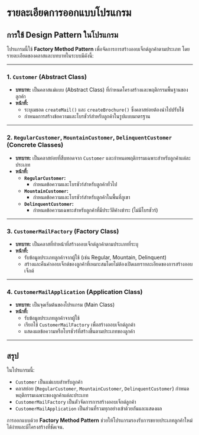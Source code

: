 # รายละเอียดการออกแบบโปรแกรม

## การใช้ Design Pattern ในโปรแกรม

โปรแกรมนี้ใช้ **Factory Method Pattern** เพื่อจัดการการสร้างออบเจ็กต์ลูกค้าตามประเภท โดยรายละเอียดของคลาสและบทบาทในระบบมีดังนี้:

---

### 1. `Customer` (Abstract Class)
- **บทบาท:** เป็นคลาสแม่แบบ (Abstract Class) ที่กำหนดโครงสร้างและพฤติกรรมพื้นฐานของลูกค้า
- **หน้าที่:**
  - ระบุเมธอด `createMail()` และ `createBrochure()` ซึ่งคลาสย่อยต้องนำไปปรับใช้
  - กำหนดการสร้างข้อความและโบรชัวร์สำหรับลูกค้าในรูปแบบมาตรฐาน

---

### 2. `RegularCustomer`, `MountainCustomer`, `DelinquentCustomer` (Concrete Classes)
- **บทบาท:** เป็นคลาสย่อยที่สืบทอดจาก `Customer` และกำหนดพฤติกรรมเฉพาะสำหรับลูกค้าแต่ละประเภท
- **หน้าที่:**
  - **`RegularCustomer`:**
    - กำหนดข้อความและโบรชัวร์สำหรับลูกค้าทั่วไป
  - **`MountainCustomer`:**
    - กำหนดข้อความและโบรชัวร์สำหรับลูกค้าในพื้นที่ภูเขา
  - **`DelinquentCustomer`:**
    - กำหนดข้อความเฉพาะสำหรับลูกค้าที่มีประวัติค้างชำระ (ไม่มีโบรชัวร์)

---

### 3. `CustomerMailFactory` (Factory Class)
- **บทบาท:** เป็นคลาสที่ทำหน้าที่สร้างออบเจ็กต์ลูกค้าตามประเภทที่ระบุ
- **หน้าที่:**
  - รับข้อมูลประเภทลูกค้าจากผู้ใช้ (เช่น Regular, Mountain, Delinquent)
  - สร้างและคืนค่าออบเจ็กต์ของลูกค้าที่เหมาะสมโดยไม่ต้องเปิดเผยรายละเอียดของการสร้างออบเจ็กต์

---

### 4. `CustomerMailApplication` (Application Class)
- **บทบาท:** เป็นจุดเริ่มต้นของโปรแกรม (Main Class)
- **หน้าที่:**
  - รับข้อมูลประเภทลูกค้าจากผู้ใช้
  - เรียกใช้ `CustomerMailFactory` เพื่อสร้างออบเจ็กต์ลูกค้า
  - แสดงผลข้อความหรือโบรชัวร์ที่สร้างขึ้นตามประเภทของลูกค้า

---

## สรุป
ในโปรแกรมนี้:
- `Customer` เป็นแม่แบบสำหรับลูกค้า
- คลาสย่อย (`RegularCustomer`, `MountainCustomer`, `DelinquentCustomer`) กำหนดพฤติกรรมเฉพาะของลูกค้าแต่ละประเภท
- `CustomerMailFactory` เป็นตัวจัดการการสร้างออบเจ็กต์ลูกค้า
- `CustomerMailApplication` เป็นส่วนที่รวมทุกอย่างเข้าด้วยกันและแสดงผล

การออกแบบด้วย **Factory Method Pattern** ช่วยให้โปรแกรมรองรับการขยายประเภทลูกค้าใหม่ได้ง่ายและมีโครงสร้างที่ชัดเจน.
